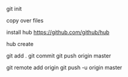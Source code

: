 git init

copy over files

install hub https://github.com/github/hub

hub create <reponame>

git add .
git commit
git push origin master

git remote add origin <github url>
git push -u origin master